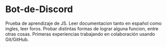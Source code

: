 # Bot-de-Discord
Prueba de aprendizaje de JS. Leer documentacion tanto en español como ingles, leer foros. Probar distintas formas de lograr alguna funcion, entre otras cosas.
Primeras experiencias trabajando en colaboración usando Git/GitHub.
